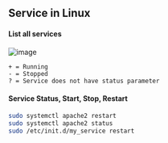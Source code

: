 ## Service in Linux

#### List all services

![image](https://user-images.githubusercontent.com/13016162/65593253-b45f6e00-dfad-11e9-93f3-1f06587d9e46.png)

```
+ = Running
- = Stopped
? = Service does not have status parameter
```

#### Service Status, Start, Stop, Restart

```bash
sudo systemctl apache2 restart
sudo systemctl apache2 status
sudo /etc/init.d/my_service restart
```
